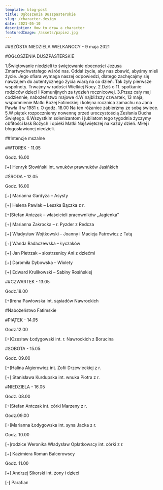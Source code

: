 ```yaml
---
template: blog-post
title: Ogłoszenia Duszpasterskie
slug: /character-design
date: 2021-05-10
description: How to draw a character
featuredImage: /assets/papiez.jpg
---
```


##SZÓSTA NIEDZIELA WIELKANOCY  - 9 maja 2021                                           
 
#OGŁOSZENIA DUSZPASTERSKIE

1.Świętowanie niedzieli to świętowanie obecności Jezusa Zmartwychwstałego wśród nas. Oddał życie, aby nas zbawić, abyśmy mieli życie. Jego ofiara wymaga naszej odpowiedzi, dlatego zachęcajmy się nawzajem do autentycznego życia wiarą na co dzień. Tak żyły pierwsze wspólnoty. Trwajmy w radości Wielkiej Nocy.
2.Dziś o 11. spotkanie rodziców dzieci I Komunijnych  za tydzień rocznicowej.
3.Przez cały maj codziennie,  nabożeństwo majowe
4.W najbliższy czwartek, 13 maja, wspomnienie Matki Bożej Fatimskiej i kolejna rocznica zamachu na Jana Pawła II w 1981 r. O godz. 18.00  Na ten różaniec zabierzmy ze sobą świece.
5.W  piątek rozpoczniemy nowennę przed uroczystością Zesłania Ducha Świętego. 
6.Wszystkim solenizantom i jubilatom tego tygodnia życzymy obfitości łask Bożych i opieki Matki Najświętszej na każdy dzień. Miłej i błogosławionej niedzieli.

##Intencje mszalne  

#WTOREK - 11.05

Godz. 16.00

[+] Henryk Słowiński int.  wnuków prawnuków Jasińkich

#ŚRODA - 12.05

Godz. 16.00

[+] Marianna Gardyza – Asysty

[+] Helena Pawlak – Leszka Bączka z r. 

[+]Stefan Antczak – właścicieli pracowników „Jagienka”

[+] Marianna Zakrocka – r. Pyzder z Redcza

[+] Władysław Wojtkowski – Joanny i Macieja Patrowicz z Tatą

[+] Wanda Radaczewska – Łyczaków 

[+] Jan Pietrzak – siostrzenicy Ani z dziećmi 

[+] Daromiła Dybowska – Wiolety 

[+] Edward Krulikowski – Sabiny Rosińskiej

##CZWARTEK - 13.05

Godz.18.00

[+]Irena Pawłowska  int. sąsiadów Nawrockich 

#Nabożeństwo Fatimskie

#PIĄTEK - 14.05

Godz.12.00

[+]Czesław Łodygowski int.  r. Nawrockich z Borucina

#SOBOTA - 15.05

Godz. 09.00

[+]Halina Algierowicz int. Zofii Drzewieckiej z r. 

[+] Stanisława Kurdupska int. wnuka Piotra z r.

#NIEDZIELA - 16.05

Godz. 08.00

[+]Stefan  Antczak  int. córki Marzeny z r.

Godz.09.00

[+]Marianna Łodygowska int. syna Jacka z r.

Godz. 10.00

[+]rodzice Weronika Władysław Opłatkowscy int. córki z r.

[+] Kazimiera Roman Balcerowscy

Godz. 11.00

[+] Andrzej Sikorski int. żony i dzieci 

[-] Parafian
